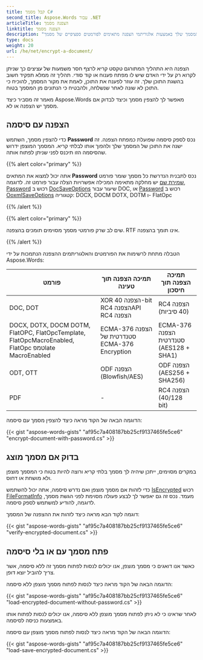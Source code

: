 ```yaml
---
title: קבל מסמך C#
second_title: Aspose.Words עבור .NET
articleTitle: הצפנה מסמך
linktitle: הצפנה מסמך
description: "הצפנה המסמך שלך באמצעות אלגוריתמי הצפנה מתאימים לפורמטים ספציפיים של מסמך C#."
type: docs
weight: 20
url: /he/net/encrypt-a-document/
---
```


הצפנה היא התהליך המתורגם טקסט קריא לרצף חסר משמעות של עציצים כך שניתן לקרוא רק על ידי האדם שיש לו מפתח פענוח או קוד סודי. תהליך זה ממלא תפקיד חשוב בהשגת התוכן שלך. זה עוזר לפענח את התוכן, לאמת את מקור המסמך, להוכיח כי התוכן לא שונה לאחר שנשלחה, ולהבטיח כי הנתונים מן המסמך בטוח.

מאמר זה מסביר כיצד Aspose.Words מאפשר לך להצפין מסמך וכיצד לבדוק אם מסמך יש הצפנה או לא.

## הצפנה עם סיסמה

כדי להצפין מסמך, השתמש **Password** נכס לספק סיסמה שפועלת כמפתח הצפנה. זה ישנה את התוכן של המסמך שלך ולהפוך אותו לבלתי קריא. המסמך המוצפן ידרוש שהסיסמה הזו תיכנס לפני שניתן לפתוח אותה.

{{% alert color="primary" %}}

אתה יכול למצוא את המתאים **Password** נכס לתבנית הנדרשת כל מסמך שומר פורמט [שמירת שם](https://reference.aspose.com/words/net/aspose.words.saving/) יש מחלקה מתאימה המכילה אפשרויות הצלה עבור פורמט זה. לדוגמה, [Password](https://reference.aspose.com/words/net/aspose.words.saving/docsaveoptions/password/) רכוש ב [DocSaveOptions](https://reference.aspose.com/words/net/aspose.words.saving/docsaveoptions/) שיעור עבור DOC, או [Password](https://reference.aspose.com/words/net/aspose.words.saving/ooxmlsaveoptions/password/) רכוש ב [OoxmlSaveOptions](https://reference.aspose.com/words/net/aspose.words.saving/ooxmlsaveoptions/) קטגוריה: DOCX, DOCM DOTX, DOTM ו- FlatOpc

{{% /alert %}}

{{% alert color="primary" %}}

שים לב שרק פורמטי מסמך מסוימים תומכים בהצפנה. RTF אינו תומך בהצפנה.

{{% /alert %}}

הטבלה מתחת לרשימות את הפורמטים והאלגוריתמים ההצפנה הנתמכות על ידי Aspose.Words:

| פורמט |  תמיכה הצפנה תוך טעינה |  תמיכה הצפנה תוך חיסכון |
|  ------------------------------------------------------------  |  -----------------------------------------------------------  |  --------------------------------------------  |
|  DOC, DOT |  XOR הצפנה 40-bit RC4 הצפנהAPI RC4 הצפנה |  RC4 הצפנה (40 סיביות) |
|  DOCX, DOTX, DOCM DOTM, FlatOPC, FlatOpcTemplate, FlatOpcMacroEnabled, FlatOpc טמפlate MacroEnabled |  ECMA-376 הצפנה סטנדרטית של ECMA-376 Encryption |  ECMA-376 הצפנה סטנדרטית (AES128 + SHA1) |
|  ODT, OTT |  ODF הצפנה (Blowfish/AES) |  ODF הצפנה (AES256 + SHA256) |
|  PDF |  -                                                            |  RC4 הצפנה (40/128 bit) |

הדוגמה הבאה של הקוד מראה כיצד להצפין מסמך עם סיסמה:

{{< gist "aspose-words-gists" "af95c7a408187bb25cf9137465fe5ce6" "encrypt-document-with-password.cs" >}}

## בדוק אם מסמך מוצג

במקרים מסוימים, ייתכן שיהיה לך מסמך בלתי קריא ורוצה להיות בטוח כי המסמך מוצפן ולא מושחת או דחוס.

כדי לזהות אם מסמך מוצפן ואם נדרש סיסמה, אתה יכול להשתמש [IsEncrypted](https://reference.aspose.com/words/net/aspose.words/fileformatinfo/isencrypted/) רכוש [FileFormatInfo](https://reference.aspose.com/words/net/aspose.words/fileformatinfo/) מעמד. נכס זה גם יאפשר לך לבצע פעולה מסוימת לפני הגשת מסמך, לדוגמה, להודיע למשתמש לספק סיסמה.

דוגמה לקוד הבא מראה כיצד לזהות את ההצפנה של המסמך:

{{< gist "aspose-words-gists" "af95c7a408187bb25cf9137465fe5ce6" "verify-encrypted-document.cs" >}}

## פתח מסמך עם או בלי סיסמה

כאשר אנו דואגים כי מסמך מוצפן, אנו יכולים לנסות לפתוח מסמך זה ללא סיסמה, אשר צריך להוביל יוצא דופן.

הדוגמה הבאה של הקוד מראה כיצד לנסות לפתוח מסמך מוצפן ללא סיסמה:

{{< gist "aspose-words-gists" "af95c7a408187bb25cf9137465fe5ce6" "load-encrypted-document-without-password.cs" >}}

לאחר שראינו כי לא ניתן לפתוח מסמך מוצפן ללא סיסמה, אנו יכולים לנסות לפתוח אותו באמצעות כניסה לסיסמה.

הדוגמה הבאה של הקוד מראה כיצד לנסות לפתוח מסמך מוצפן עם סיסמה:

{{< gist "aspose-words-gists" "af95c7a408187bb25cf9137465fe5ce6" "load-save-encrypted-document.cs" >}}
